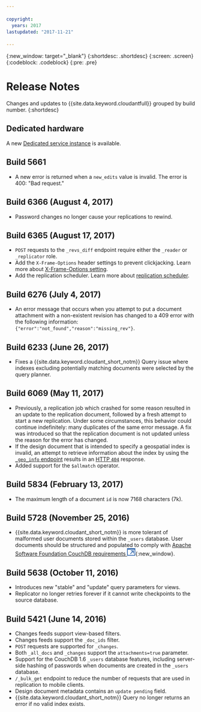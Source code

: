 ```yaml
---

copyright:
  years: 2017
lastupdated: "2017-11-21"

---
```


{:new_window: target="_blank"}
{:shortdesc: .shortdesc}
{:screen: .screen}
{:codeblock: .codeblock}
{:pre: .pre}

<!-- Acrolinx: 2017-07-12 -->

# Release Notes

Changes and updates to {{site.data.keyword.cloudantfull}} grouped by build number. 
{:shortdesc}

## Dedicated hardware

A new [Dedicated service instance](../offerings/bluemix.html#dedicated-plan) is available.

## Build 5661

- A new error is returned when a `new_edits` value is invalid. The error is 400: "Bad request."

## Build 6366 (August 4, 2017) 

- Password changes no longer cause your replications to rewind.

## Build 6365 (August 17, 2017)

- `POST` requests to the `_revs_diff` endpoint require either the `_reader` or `_replicator` role.
- Add the `X-Frame-Options` header settings to prevent clickjacking. Learn more about [X-Frame-Options setting](/docs/services/Cloudant/release_info/deprecations.html#x-frame-options-setting).
- Add the replication scheduler. Learn more about [replication scheduler](/docs/services/Cloudant/api/advanced_replication.html#the-replication-scheduler).   

## Build 6276 (July 4, 2017)

- An error message that occurs when you attempt to put a document attachment with a non-existent revision has changed 
to a 409 error with the following information: `{"error":"not_found","reason":"missing_rev"}`.

## Build 6233 (June 26, 2017) 

- Fixes a {{site.data.keyword.cloudant_short_notm}} Query issue where indexes excluding potentially matching documents were selected by the query planner.

## Build 6069 (May 11, 2017)

- Previously, a replication job which crashed for some reason resulted in an update to the replication document,
  followed by a fresh attempt to start a new replication.
  Under some circumstances,
  this behavior could continue indefinitely: many duplicates of the same error message.
  A fix was introduced so that the replication document is not updated unless the reason for the error has changed.
- If the design document that is intended to specify a geospatial index is invalid,
  an attempt to retrieve information about the index by using
  the [`_geo_info` endpoint](../api/cloudant-geo.html#obtaining-information-about-a-cloudant-geo-index)
  results in an [HTTP `404`](../api/http.html#404) response.
- Added support for the `$allmatch` operator.

## Build 5834 (February 13, 2017)

- The maximum length of a document `id` is now 7168 characters (7k).

## Build 5728 (November 25, 2016)

- {{site.data.keyword.cloudant_short_notm}} is more tolerant of malformed user documents stored within the `_users` database.
  User documents should be structured and populated to comply with
  [Apache Software Foundation CouchDB requirements ![External link icon](../images/launch-glyph.svg "External link icon")](http://docs.couchdb.org/en/2.0.0/intro/security.html#users-documents){:new_window}.

## Build 5638 (October 11, 2016)

-   Introduces new "stable" and "update" query parameters for views.
-   Replicator no longer retries forever if it cannot write checkpoints to the source database.

## Build 5421 (June 14, 2016)

-	Changes feeds support view-based filters.
-	Changes feeds support the `_doc_ids` filter.
-	`POST` requests are supported for `_changes`.
-	Both `_all_docs` and `_changes` support the `attachments=true` parameter.
-	Support for the CouchDB 1.6 `_users` database features, including server-side hashing of passwords when documents are created in the `_users` database.
-	`/_bulk_get` endpoint to reduce the number of requests that are used in replication to mobile clients.
-	Design document metadata contains an `update pending` field.
-	{{site.data.keyword.cloudant_short_notm}} Query no longer returns an error if no valid index exists.


